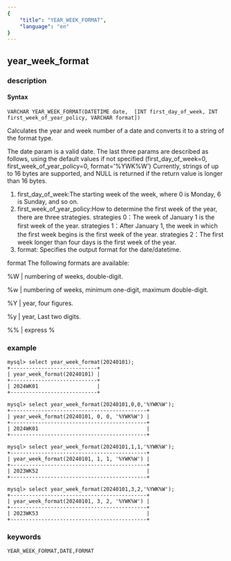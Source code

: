 ```yaml
---
{
    "title": "YEAR_WEEK_FORMAT",
    "language": "en"
}
---
```


<!-- 
Licensed to the Apache Software Foundation (ASF) under one
or more contributor license agreements.  See the NOTICE file
distributed with this work for additional information
regarding copyright ownership.  The ASF licenses this file
to you under the Apache License, Version 2.0 (the
"License"); you may not use this file except in compliance
with the License.  You may obtain a copy of the License at

  http://www.apache.org/licenses/LICENSE-2.0

Unless required by applicable law or agreed to in writing,
software distributed under the License is distributed on an
"AS IS" BASIS, WITHOUT WARRANTIES OR CONDITIONS OF ANY
KIND, either express or implied.  See the License for the
specific language governing permissions and limitations
under the License.
-->

## year_week_format
### description
#### Syntax

`VARCHAR YEAR_WEEK_FORMAT(DATETIME date, 
[INT first_day_of_week, INT first_week_of_year_policy, VARCHAR format])`

Calculates the year and week number of a date and converts it to a string of the format type.

The date param is a valid date. 
The last three params are described as follows, using the default values if not specified (first_day_of_week=0, first_week_of_year_policy=0, format='%YWK%W') 
Currently, strings of up to 16 bytes are supported, and NULL is returned if the return value is longer than 16 bytes.

1. first_day_of_week:The starting week of the week, where 0 is Monday, 6 is Sunday, and so on.
2. first_week_of_year_policy:How to determine the first week of the year, there are three strategies.
strategies 0：The week of January 1 is the first week of the year.
strategies 1：After January 1, the week in which the first week begins is the first week of the year.
strategies 2：The first week longer than four days is the first week of the year.
3. format: Specifies the output format for the date/datetime.

format The following formats are available:

%W | numbering of weeks, double-digit.

%w | numbering of weeks, minimum one-digit, maximum double-digit.

%Y | year, four figures.       
                           
%y | year, Last two digits.

%% | express %

### example

```
mysql> select year_week_format(20240101);
+----------------------------+
| year_week_format(20240101) |
+----------------------------+
| 2024WK01                   |
+----------------------------+

mysql> select year_week_format(20240101,0,0,'%YWK%W');
+--------------------------------------------+
| year_week_format(20240101, 0, 0, '%YWK%W') |
+--------------------------------------------+
| 2024WK01                                   |
+--------------------------------------------+

mysql> select year_week_format(20240101,1,1,'%YWK%W');
+--------------------------------------------+
| year_week_format(20240101, 1, 1, '%YWK%W') |
+--------------------------------------------+
| 2023WK52                                   |
+--------------------------------------------+

mysql> select year_week_format(20240101,3,2,'%YWK%W');
+--------------------------------------------+
| year_week_format(20240101, 3, 2, '%YWK%W') |
+--------------------------------------------+
| 2023WK53                                   |
+--------------------------------------------+

```

### keywords

    YEAR_WEEK_FORMAT,DATE,FORMAT
